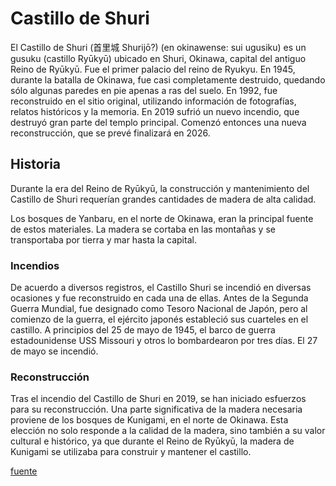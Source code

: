 # Castillo de Shuri

El Castillo de Shuri (首里城 Shurijō?) (en okinawense: sui ugusiku) es un gusuku (castillo Ryūkyū) ubicado en Shuri, Okinawa, capital del antiguo Reino de Ryūkyū. Fue el primer palacio del reino de Ryukyu. En 1945, durante la batalla de Okinawa, fue casi completamente destruido, quedando sólo algunas paredes en pie apenas a ras del suelo. En 1992, fue reconstruido en el sitio original, utilizando información de fotografías, relatos históricos y la memoria. En 2019 sufrió un nuevo incendio, que destruyó gran parte del templo principal. Comenzó entonces una nueva reconstrucción, que se prevé finalizará en 2026.

## Historia

Durante la era del Reino de Ryūkyū, la construcción y mantenimiento del Castillo de Shuri requerían grandes cantidades de madera de alta calidad.

Los bosques de Yanbaru, en el norte de Okinawa, eran la principal fuente de estos materiales. La madera se cortaba en las montañas y se transportaba por tierra y mar hasta la capital.

### Incendios

De acuerdo a diversos registros, el Castillo Shuri se incendió en diversas ocasiones y fue reconstruido en cada una de ellas. Antes de la Segunda Guerra Mundial, fue designado como Tesoro Nacional de Japón, pero al comienzo de la guerra, el ejército japonés estableció sus cuarteles en el castillo. A principios del 25 de mayo de 1945, el barco de guerra estadounidense USS Missouri y otros lo bombardearon por tres días. El 27 de mayo se incendió.

### Reconstrucción

Tras el incendio del Castillo de Shuri en 2019, se han iniciado esfuerzos para su reconstrucción. Una parte significativa de la madera necesaria proviene de los bosques de Kunigami, en el norte de Okinawa. Esta elección no solo responde a la calidad de la madera, sino también a su valor cultural e histórico, ya que durante el Reino de Ryūkyū, la madera de Kunigami se utilizaba para construir y mantener el castillo.

[fuente](https://es.wikipedia.org/wiki/Castillo_Shuri)
